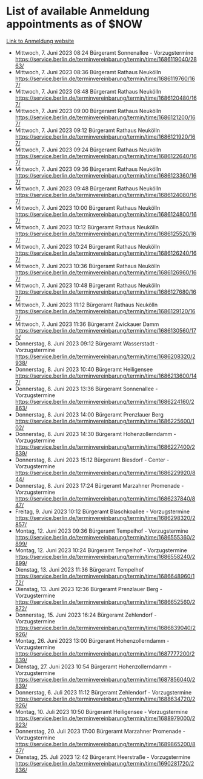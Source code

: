 # List of available Anmeldung appointments as of $NOW
[Link to Anmeldung website](https://service.berlin.de/terminvereinbarung/termin/tag.php?termin=1&anliegen[]=120686&dienstleisterlist=122210,122217,327316,122219,327312,122227,327314,122231,327346,122243,327348,122254,122252,329742,122260,329745,122262,329748,122271,327278,122273,327274,122277,327276,330436,122280,327294,122282,327290,122284,327292,122291,327270,122285,327266,122286,327264,122296,327268,150230,329760,122297,327286,122294,327284,122312,329763,122314,329775,122304,327330,122311,327334,122309,327332,317869,122281,327352,122279,329772,122283,122276,327324,122274,327326,122267,329766,122246,327318,122251,327320,122257,327322,122208,327298,122226,327300&herkunft=http%3A%2F%2Fservice.berlin.de%2Fdienstleistung%2F120686%2F)
- Mittwoch, 7. Juni 2023 08:24 Bürgeramt Sonnenallee - Vorzugstermine https://service.berlin.de/terminvereinbarung/termin/time/1686119040/2863/
- Mittwoch, 7. Juni 2023 08:36 Bürgeramt Rathaus Neukölln https://service.berlin.de/terminvereinbarung/termin/time/1686119760/167/
- Mittwoch, 7. Juni 2023 08:48 Bürgeramt Rathaus Neukölln https://service.berlin.de/terminvereinbarung/termin/time/1686120480/167/
- Mittwoch, 7. Juni 2023 09:00 Bürgeramt Rathaus Neukölln https://service.berlin.de/terminvereinbarung/termin/time/1686121200/167/
- Mittwoch, 7. Juni 2023 09:12 Bürgeramt Rathaus Neukölln https://service.berlin.de/terminvereinbarung/termin/time/1686121920/167/
- Mittwoch, 7. Juni 2023 09:24 Bürgeramt Rathaus Neukölln https://service.berlin.de/terminvereinbarung/termin/time/1686122640/167/
- Mittwoch, 7. Juni 2023 09:36 Bürgeramt Rathaus Neukölln https://service.berlin.de/terminvereinbarung/termin/time/1686123360/167/
- Mittwoch, 7. Juni 2023 09:48 Bürgeramt Rathaus Neukölln https://service.berlin.de/terminvereinbarung/termin/time/1686124080/167/
- Mittwoch, 7. Juni 2023 10:00 Bürgeramt Rathaus Neukölln https://service.berlin.de/terminvereinbarung/termin/time/1686124800/167/
- Mittwoch, 7. Juni 2023 10:12 Bürgeramt Rathaus Neukölln https://service.berlin.de/terminvereinbarung/termin/time/1686125520/167/
- Mittwoch, 7. Juni 2023 10:24 Bürgeramt Rathaus Neukölln https://service.berlin.de/terminvereinbarung/termin/time/1686126240/167/
- Mittwoch, 7. Juni 2023 10:36 Bürgeramt Rathaus Neukölln https://service.berlin.de/terminvereinbarung/termin/time/1686126960/167/
- Mittwoch, 7. Juni 2023 10:48 Bürgeramt Rathaus Neukölln https://service.berlin.de/terminvereinbarung/termin/time/1686127680/167/
- Mittwoch, 7. Juni 2023 11:12 Bürgeramt Rathaus Neukölln https://service.berlin.de/terminvereinbarung/termin/time/1686129120/167/
- Mittwoch, 7. Juni 2023 11:36 Bürgeramt Zwickauer Damm https://service.berlin.de/terminvereinbarung/termin/time/1686130560/170/
- Donnerstag, 8. Juni 2023 09:12 Bürgeramt Wasserstadt - Vorzugstermine https://service.berlin.de/terminvereinbarung/termin/time/1686208320/2938/
- Donnerstag, 8. Juni 2023 10:40 Bürgeramt Heiligensee https://service.berlin.de/terminvereinbarung/termin/time/1686213600/147/
- Donnerstag, 8. Juni 2023 13:36 Bürgeramt Sonnenallee - Vorzugstermine https://service.berlin.de/terminvereinbarung/termin/time/1686224160/2863/
- Donnerstag, 8. Juni 2023 14:00 Bürgeramt Prenzlauer Berg https://service.berlin.de/terminvereinbarung/termin/time/1686225600/102/
- Donnerstag, 8. Juni 2023 14:30 Bürgeramt Hohenzollerndamm - Vorzugstermine https://service.berlin.de/terminvereinbarung/termin/time/1686227400/2839/
- Donnerstag, 8. Juni 2023 15:12 Bürgeramt Biesdorf - Center - Vorzugstermine https://service.berlin.de/terminvereinbarung/termin/time/1686229920/844/
- Donnerstag, 8. Juni 2023 17:24 Bürgeramt Marzahner Promenade - Vorzugstermine https://service.berlin.de/terminvereinbarung/termin/time/1686237840/847/
- Freitag, 9. Juni 2023 10:12 Bürgeramt Blaschkoallee - Vorzugstermine https://service.berlin.de/terminvereinbarung/termin/time/1686298320/2857/
- Montag, 12. Juni 2023 09:36 Bürgeramt Tempelhof - Vorzugstermine https://service.berlin.de/terminvereinbarung/termin/time/1686555360/2899/
- Montag, 12. Juni 2023 10:24 Bürgeramt Tempelhof - Vorzugstermine https://service.berlin.de/terminvereinbarung/termin/time/1686558240/2899/
- Dienstag, 13. Juni 2023 11:36 Bürgeramt Tempelhof https://service.berlin.de/terminvereinbarung/termin/time/1686648960/172/
- Dienstag, 13. Juni 2023 12:36 Bürgeramt Prenzlauer Berg - Vorzugstermine https://service.berlin.de/terminvereinbarung/termin/time/1686652560/2872/
- Donnerstag, 15. Juni 2023 16:24 Bürgeramt Zehlendorf - Vorzugstermine https://service.berlin.de/terminvereinbarung/termin/time/1686839040/2926/
- Montag, 26. Juni 2023 13:00 Bürgeramt Hohenzollerndamm - Vorzugstermine https://service.berlin.de/terminvereinbarung/termin/time/1687777200/2839/
- Dienstag, 27. Juni 2023 10:54 Bürgeramt Hohenzollerndamm - Vorzugstermine https://service.berlin.de/terminvereinbarung/termin/time/1687856040/2839/
- Donnerstag, 6. Juli 2023 11:12 Bürgeramt Zehlendorf - Vorzugstermine https://service.berlin.de/terminvereinbarung/termin/time/1688634720/2926/
- Montag, 10. Juli 2023 10:50 Bürgeramt Heiligensee - Vorzugstermine https://service.berlin.de/terminvereinbarung/termin/time/1688979000/2923/
- Donnerstag, 20. Juli 2023 17:00 Bürgeramt Marzahner Promenade - Vorzugstermine https://service.berlin.de/terminvereinbarung/termin/time/1689865200/847/
- Dienstag, 25. Juli 2023 12:42 Bürgeramt Heerstraße - Vorzugstermine https://service.berlin.de/terminvereinbarung/termin/time/1690281720/2836/
